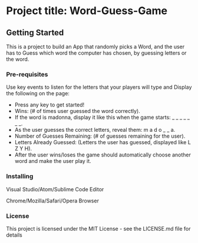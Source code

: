 # Project title: Word-Guess-Game

## Getting Started
This is a project to build an App that randomly picks a Word, and the user has to Guess which word the computer has chosen, 
by guessing letters or the word.

### Pre-requisites

Use key events to listen for the letters that your players will type and Display the following on the page:

* Press any key to get started!
* Wins: (# of times user guessed the word correctly).
* If the word is madonna, display it like this when the game starts: _ _ _ _ _ _ _.
* As the user guesses the correct letters, reveal them: m a d o _  _ a.
* Number of Guesses Remaining: (# of guesses remaining for the user).
* Letters Already Guessed: (Letters the user has guessed, displayed like L Z Y H).
* After the user wins/loses the game should automatically choose another word and make the user play it.


### Installing
Visual Studio/Atom/Sublime Code Editor

Chrome/Mozilla/Safari/Opera Browser

### License
This project is licensed under the MIT License - see the LICENSE.md file for details
